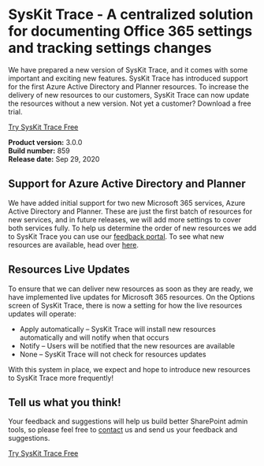 # SysKit Trace - A centralized solution for documenting Office 365 settings and tracking settings changes


We have prepared a new version of SysKit Trace, and it comes with some important and exciting new features. SysKit Trace has introduced support for the first Azure Active Directory and Planner resources. To increase the delivery of new resources to our customers, SysKit Trace can now update the resources without a new version. Not yet a customer? Download a free trial.

[Try SysKit Trace Free](https://www.syskit.com/products/trace/download/)

**Product version:** 3.0.0  
**Build number:** 859  
**Release date:** Sep 29, 2020



## Support for Azure Active Directory and Planner

We have added initial support for two new Microsoft 365 services, Azure Active Directory and Planner. These are just the first batch of resources for new services, and in future releases, we will add more settings to cover both services fully. To help us determine the order of new resources we add to SysKit Trace you can use our [feedback portal](https://feedback.syskit.com/?project=TRACE). To see what new resources are available, head over [here](../report-overview).

## Resources Live Updates

To ensure that we can deliver new resources as soon as they are ready, we have implemented live updates for Microsoft 365 resources. On the Options screen of SysKit Trace, there is now a setting for how the live resources updates will operate:
- Apply automatically – SysKit Trace will install new resources automatically and will notify when that occurs
- Notify – Users will be notified that the new resources are available
- None – SysKit Trace will not check for resources updates

With this system in place, we expect and hope to introduce new resources to SysKit Trace more frequently!


## Tell us what you think! 

Your feedback and suggestions will help us build better SharePoint admin tools, so please feel free to [contact](https://feedback.syskit.com/?project=TRACE) us and send us your feedback and suggestions.

[Try SysKit Trace Free](https://www.syskit.com/products/trace/download/)
